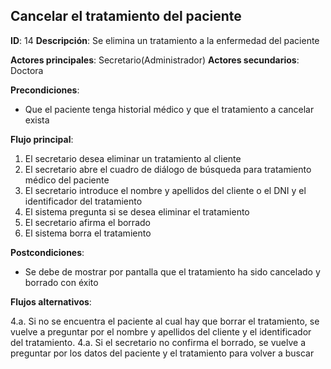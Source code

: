 ## Cancelar el tratamiento del paciente

**ID**: 14
**Descripción**: Se elimina un tratamiento a la enfermedad del paciente

**Actores principales**: Secretario(Administrador)
**Actores secundarios**: Doctora

**Precondiciones**:
* Que el paciente tenga historial médico y que el tratamiento a cancelar exista

**Flujo principal**:
1. El secretario desea eliminar un tratamiento al cliente
1. El secretario abre el cuadro de diálogo de búsqueda para tratamiento médico del paciente
1. El secretario introduce el nombre y apellidos del cliente o el DNI y el identificador del tratamiento
1. El sistema pregunta si se desea eliminar el tratamiento
1. El secretario afirma el borrado
1. El sistema borra el tratamiento

**Postcondiciones**:

* Se debe de mostrar por pantalla que el tratamiento ha sido cancelado y borrado con éxito

**Flujos alternativos**:

4.a. Si no se encuentra el paciente al cual hay que borrar el tratamiento, se vuelve
a preguntar por el nombre y apellidos del cliente y el identificador del tratamiento.
4.a. Si el secretario no confirma el borrado, se vuelve a preguntar por los
datos del paciente y el tratamiento para volver a buscar
